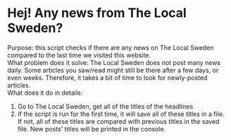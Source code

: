 # Hej! Any news from The Local Sweden?
Purpose: this script checks if there are any news on The Local Sweden compared to the last time we visited this website.  
What problem does it solve: The Local Sweden does not post many news daily. Some articles you saw/read might still be there after a few days, or even weeks. Therefore, it takes a bit of time to look for newly-posted articles.  
What does it do in details:
1. Go to The Local Sweden, get all of the titles of the headlines 
2. If the script is run for the first time, it will save all of these titles in a file. If not, all of these titles are compared with previous titles in the saved file. New posts' titles will be printed in the console.

